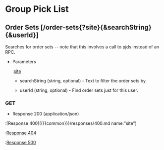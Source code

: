 # Group Pick List

## Order Sets [/order-sets{?site}{&searchString}{&userId}]

Searches for order sets -- note that this involves a call to pjds instead of an RPC.

+ Parameters

    :[site]({{{common}}}/parameters/site.md)

    + searchString (string, optional) - Text to filter the order sets by.

    + userId (string, optional) - Find order sets just for this user.

### GET

+ Response 200 (application/json)

:[Response 400]({{{common}}}/responses/400.md name:"site")

:[Response 404]({{{common}}}/responses/404.md)

:[Response 500]({{{common}}}/responses/500.md)
